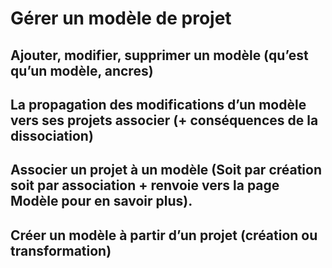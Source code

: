 # Gérer un modèle de projet


## Ajouter, modifier, supprimer un modèle (qu’est qu’un modèle, ancres)

## La propagation des modifications d’un modèle vers ses projets associer (+ conséquences de la dissociation) 

## Associer un projet à un modèle (Soit par création soit par association + renvoie vers la page Modèle pour en savoir plus).

## Créer un modèle à partir d’un projet (création ou transformation)